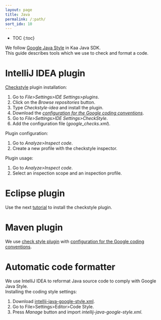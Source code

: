 ```yaml
---
layout: page
title: Java
permalink: /:path/
sort_idx: 10
---
```


* TOC
{:toc}

We follow [Google Java Style](https://google.github.io/styleguide/javaguide.html) in Kaa Java SDK.<br>
This guide describes tools which we use to check and format a code.

# IntelliJ IDEA plugin
[Checkstyle](https://github.com/jshiell/checkstyle-idea) plugin installation:
1. Go to *File>Settings>IDE Settings>plugins*.
2. Click on the *Browse repositories* button.
3. Type *Checkstyle-idea* and install the plugin.
4. Download the *[configuration for the Google coding conventions](https://github.com/checkstyle/checkstyle/blob/master/src/main/resources/google_checks.xml)*.
5. Go to *File>Settings>IDE Settings>CheckStyle*.
6. Add the configuration file (*google_checks.xml*).

Plugin configuration:
1. Go to *Analyze>Inspect code*.
2. Create a new profile with the checkstyle inspector.

Plugin usage:
1. Go to *Analyze>Inspect code*.
2. Select an inspection scope and an inspection profile.

# Eclipse plugin
Use the next [tutorial](http://eclipse-cs.sourceforge.net/#!/install) to install the checkstyle plugin.

# Maven plugin
We use [check style plugin](https://maven.apache.org/plugins/maven-checkstyle-plugin/usage.html) with [configuration for the Google coding conventions](https://github.com/checkstyle/checkstyle/blob/master/src/main/resources/google_checks.xml).

# Automatic code formatter
We use IntelliJ IDEA to reformat Java source code to comply with Google Java Style.<br> 
Installing the coding style settings:
1. Download [intellij-java-google-style.xml](https://github.com/google/styleguide/blob/gh-pages/intellij-java-google-style.xml).
2. Go to File>Settings>Editor>Code Style.
3. Press *Manage* button and import *intellij-java-google-style.xml*.